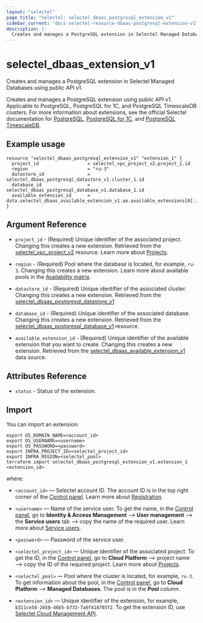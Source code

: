 ```yaml
---
layout: "selectel"
page_title: "Selectel: selectel_dbaas_postgresql_extension_v1"
sidebar_current: "docs-selectel-resource-dbaas-postgresql-extension-v1"
description: |-
  Creates and manages a PostgreSQL extension in Selectel Managed Databases using public API v1.
---
```


# selectel\_dbaas\_extension\_v1

Creates and manages a PostgreSQL extension in Selectel Managed Databases using public API v1.

Creates and manages a PostgreSQL extension using public API v1. Applicable to PostgreSQL, PostgreSQL for 1C, and PostgreSQL TimescaleDB clusters. For more information about extensions, see the official Selectel documentation for [PostgreSQL](https://docs.selectel.ru/en/cloud/managed-databases/postgresql/), [PostgreSQL for 1C](https://docs.selectel.ru/en/cloud/managed-databases/postgresql-for-1c/), and [PostgreSQL TimescaleDB](https://docs.selectel.ru/en/cloud/managed-databases/timescaledb/).

## Example usage

```hcl
resource "selectel_dbaas_postgresql_extension_v1" "extension_1" {
  project_id                  = selectel_vpc_project_v2.project_1.id
  region                      = "ru-3"
  datastore_id                = selectel_dbaas_postgresql_datastore_v1.cluster_1.id
  database_id                 = selectel_dbaas_postgresql_database_v1.database_1.id
  available_extension_id      = data.selectel_dbaas_available_extension_v1.ae.available_extensions[0].id
}
```

## Argument Reference

* `project_id` - (Required) Unique identifier of the associated project. Changing this creates a new extension. Retrieved from the [selectel_vpc_project_v2](https://registry.terraform.io/providers/selectel/selectel/latest/docs/resources/vpc_project_v2) resource. Learn more about [Projects](https://docs.selectel.ru/en/control-panel-actions/projects/about-projects/).

* `region` - (Required) Pool where the database is located, for example, `ru-3`. Changing this creates a new extension. Learn more about available pools in the [Availability matrix](https://docs.selectel.ru/en/control-panel-actions/availability-matrix/#managed-databases).

* `datastore_id` - (Required) Unique identifier of the associated cluster. Changing this creates a new extension. Retrieved from the [selectel_dbaas_postgresql_datastore_v1](https://registry.terraform.io/providers/selectel/selectel/latest/docs/resources/dbaas_postgresql_datastore_v1)

* `database_id` - (Required) Unique identifier of the associated database. Changing this creates a new extension. Retrieved from the [selectel_dbaas_postgresql_database_v1](https://registry.terraform.io/providers/selectel/selectel/latest/docs/resources/dbaas_postgresql_database_v1) resource.

* `available_extension_id` - (Required) Unique identifier of the available extension that you want to create. Changing this creates a new extension. Retrieved from the [selectel_dbaas_available_extension_v1](https://registry.terraform.io/providers/selectel/selectel/latest/docs/data-sources/dbaas_available_extension_v1) data source.

## Attributes Reference

* `status` - Status of the extension.

## Import

You can import an extension:

```shell
export OS_DOMAIN_NAME=<account_id>
export OS_USERNAME=<username>
export OS_PASSWORD=<password>
export INFRA_PROJECT_ID=<selectel_project_id>
export INFRA_REGION=<selectel_pool>
terraform import selectel_dbaas_postgresql_extension_v1.extension_1 <extension_id>
```

where:

* `<account_id>` — Selectel account ID. The account ID is in the top right corner of the [Control panel](https://my.selectel.ru/). Learn more about [Registration](https://docs.selectel.ru/en/control-panel-actions/account/registration/).

* `<username>` — Name of the service user. To get the name, in the [Control panel](https://my.selectel.ru/iam/users_management/users?type=service), go to **Identity & Access Management** ⟶ **User management** ⟶ the **Service users** tab ⟶ copy the name of the required user. Learn more about [Service users](https://docs.selectel.ru/en/control-panel-actions/users-and-roles/user-types-and-roles/).

* `<password>` — Password of the service user.

* `<selectel_project_id>` — Unique identifier of the associated project. To get the ID, in the [Control panel](https://my.selectel.ru/vpc/dbaas), go to **Cloud Platform** ⟶ project name ⟶ copy the ID of the required project. Learn more about [Projects](https://docs.selectel.ru/en/control-panel-actions/projects/about-projects/).

* `<selectel_pool>` — Pool where the cluster is located, for example, `ru-3`. To get information about the pool, in the [Control panel](https://my.selectel.ru/vpc/dbaas/), go to **Cloud Platform** ⟶ **Managed Databases**. The pool is in the **Pool** column.
  
* `<extension_id>` — Unique identifier of the extension, for example, `b311ce58-2658-46b5-b733-7a0f418703f2`. To get the extension ID, use [Selectel Cloud Management API](https://developers.selectel.ru/docs/selectel-cloud-platform/dbaas_api/).

